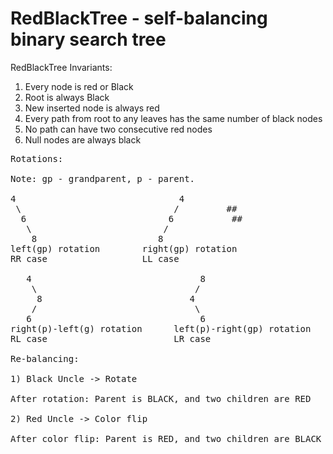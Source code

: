 # RedBlackTree - self-balancing binary search tree

RedBlackTree Invariants:
1. Every node is red or Black
2. Root is always Black
3. New inserted node is always red
4. Every path from root to any leaves has the same number of black nodes
5. No path can have two consecutive red nodes
6. Null nodes are always black

<pre>
Rotations:

Note: gp - grandparent, p - parent.

4                               4                
 \                             /         ##           
  6                           6           ##          
   \                         /                      
    8                       8                       
left(gp) rotation        right(gp) rotation         
RR case                  LL case                    

   4                                8
    \                              /
     8                            4
    /                              \
   6                                6
right(p)-left(g) rotation      left(p)-right(gp) rotation
RL case                        LR case

Re-balancing:

1) Black Uncle -> Rotate 

After rotation: Parent is BLACK, and two children are RED

2) Red Uncle -> Color flip

After color flip: Parent is RED, and two children are BLACK
</pre>
